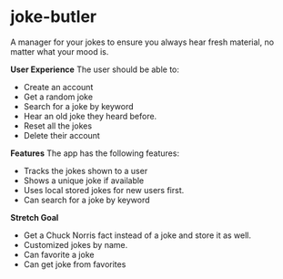 # joke-butler
A manager for your jokes to ensure you always hear fresh material, no matter what your mood is.

**User Experience**
The user should be able to:
- Create an account
- Get a random joke
- Search for a joke by keyword
- Hear an old joke they heard before.
- Reset all the jokes
- Delete their account

**Features**
The app has the following features:
- Tracks the jokes shown to a user
- Shows a unique joke if available
- Uses local stored jokes for new users first.
- Can search for a joke by keyword

**Stretch Goal**
- Get a Chuck Norris fact instead of a joke and store it as well.
- Customized jokes by name.
- Can favorite a joke
- Can get joke from favorites
